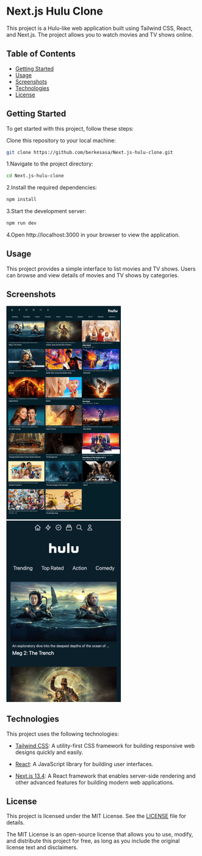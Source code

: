 
# Next.js Hulu Clone


This project is a Hulu-like web application built using Tailwind CSS, React, and Next.js. The project allows you to watch movies and TV shows online.


## Table of Contents


- [Getting Started](#getting-started)
- [Usage](#usage)
- [Screenshots](#screenshots)
- [Technologies](#technologies)
- [License](#license)
## Getting Started

To get started with this project, follow these steps:

Clone this repository to your local machine:

```bash
git clone https://github.com/berkesasa/Next.js-hulu-clone.git
```

1.Navigate to the project directory:

```bash
cd Next.js-hulu-clone
```

2.Install the required dependencies:

```bash
npm install
```

3.Start the development server:
```bash
npm run dev
```

4.Open http://localhost:3000 in your browser to view the application.



## Usage

This project provides a simple interface to list movies and TV shows. Users can browse and view details of movies and TV shows by categories.


## Screenshots

![Desktop Image](./app/screenshots/screenshot-desktop.png) ![Mobile Image](./app/screenshots/screenshot-mobile.png)
## Technologies

This project uses the following technologies:

- [Tailwind CSS](https://tailwindcss.com/): A utility-first CSS framework for building responsive web designs quickly and easily.

- [React](https://reactjs.org/): A JavaScript library for building user interfaces.

- [Next.js 13.4](https://nextjs.org/): A React framework that enables server-side rendering and other advanced features for building modern web applications.


## License

This project is licensed under the MIT License. See the [LICENSE](LICENSE) file for details.

The MIT License is an open-source license that allows you to use, modify, and distribute this project for free, as long as you include the original license text and disclaimers.
